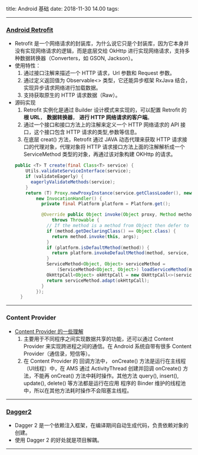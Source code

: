title: Android 基础
date: 2018-11-30 14.00
tags:

------
### [Android Retrofit](https://square.github.io/retrofit/)
  - Retrofit 是一个网络请求的封装库，为什么说它只是个封装库，因为它本身并没有实现网络请求的逻辑，而是底层交给 OkHttp 进行实现网络请求，支持多种数据转换器（Converters，如 GSON, Jackson）。
  - 使用特性：
    1. 通过接口注解来描述一个 HTTP 请求，Url 参数和 Request 参数。
    2. 通过定义返回值为 Observable<> 类型，它还能异步框架 RxJava 结合，实现异步请求网络进行加载数据。
    3. 支持获取原生的 HTTP 请求数据（Raw）。
  - 源码实现
    1. Retrofit 实例化是通过 Builder 设计模式来实现的，可以配置 Retrofit 的 **根 URL**， **数据转换器**， **进行 HTTP 网络请求的客户端**。
    2. 通过一个接口和接口方法上的注解来定义一个 HTTP 网络请求的 API 接口，这个接口包含 HTTP 请求的类型,参数等信息。
    3. 在底层 creat() 方法，Retrofit 通过 JAVA 动态代理来获取 HTTP 请求接口的代理对象，代理对象将 HTTP 请求接口方法上面的注解解析成一个 ServiceMethod 类型的对象，再通过该对象构建 OKHttp 的请求。
    ```Java
    public <T> T create(final Class<T> service) {
        Utils.validateServiceInterface(service);
        if (validateEagerly) {
          eagerlyValidateMethods(service);
        }
        return (T) Proxy.newProxyInstance(service.getClassLoader(), new Class<?>[] { service },
            new InvocationHandler() {
              private final Platform platform = Platform.get();

              @Override public Object invoke(Object proxy, Method method, @Nullable Object[] args)
                  throws Throwable {
                // If the method is a method from Object then defer to normal invocation.
                if (method.getDeclaringClass() == Object.class) {
                  return method.invoke(this, args);
                }
                if (platform.isDefaultMethod(method)) {
                  return platform.invokeDefaultMethod(method, service, proxy, args);
                }
                ServiceMethod<Object, Object> serviceMethod =
                    (ServiceMethod<Object, Object>) loadServiceMethod(method);
                OkHttpCall<Object> okHttpCall = new OkHttpCall<>(serviceMethod, args);
                return serviceMethod.adapt(okHttpCall);
              }
            });
      }
    ```
---
### Content Provider

- [Content Provider 的一些理解](https://www.jianshu.com/p/c70ae80cf64d)
  1. 主要用于不同程序之间实现数据共享的功能，还可以通过 Content Provider 来实现跨进程之间的通信。在 Android 系统自带有很多 Content Provider（通信录，短信等）。
  2. 在 Content Provider 的 回调方法中， onCreate() 方法是运行在主线程（UI线程）中，在 AMS 通过 ActivityThread 创建并回调 onCreate() 方法，不能再 onCreat() 方法中耗时操作。其他方法 query(), insert(), update(), delete() 等方法都是运行在应用 程序的 Binder 维护的线程池中，所以在其他方法耗时操作不会阻塞主线程。

----
### [Dagger2](https://www.jianshu.com/p/24af4c102f62)
  - Dagger 2 是一个依赖注入框架，在编译期间自动生成代码，负责依赖对象的创建。
  - 使用 Dagger 2 的好处就是项目解耦。

---
